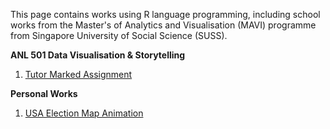 

This page contains works using R language programming, including school works from the Master's of Analytics and Visualisation (MAVI) programme from Singapore University of Social Science (SUSS).


**ANL 501 Data Visualisation & Storytelling**

  1. <a href="https://wei-kiat-tan.github.io/R-programming-Portfolio/Tutor-Marked-Assignment/"> Tutor Marked Assignment </a>
  
     
**Personal Works**

1. <a href=""> USA Election Map Animation </a>


 
